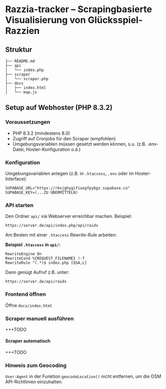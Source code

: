 # Razzia-tracker – Scrapingbasierte Visualisierung von Glücksspiel-Razzien 

## Struktur

```
├── README.md
├── api
│   └── index.php
├── scraper
│   └── scraper.php
├── docs
│   ├── index.html
│   └── map.js
```

## Setup auf Webhoster (PHP 8.3.2)

### Voraussetzungen

- PHP 8.3.2 (mindestens 8.0)
- Zugriff auf Cronjobs für den Scraper (empfohlen)
- Umgebungsvariablen müssen gesetzt werden können, s.u. (z.B. .env-Datei, Hoster-Konfiguration o.ä.)

### Konfiguration

Umgebungsvariablen anlegen (z.B. in `.htaccess`, `.env` oder im Hoster-Interface):

```
SUPABASE_URL="https://rbxjghygifiaxgfpybgz.supabase.co"
SUPABASE_KEY=(...ZU ÜBERMITTELN)
```

### API starten

Den Ordner `api/` via Webserver erreichbar machen. Beispiel:

```
https://server.de/api/index.php/api/raids
```

Am Besten mit einer `.htaccess` Rewrite-Rule arbeiten:

**Beispiel `.htaccess` in `api/`:**

```
RewriteEngine On
RewriteCond %{REQUEST_FILENAME} !-f
RewriteRule ^(.*)$ index.php [QSA,L]
```

Dann genügt Aufruf z.B. unter:

```
https://server.de/api/raids
```

### Frontend öffnen

Öffne `docs/index.html` 

### Scraper manuell ausführen

+++TODO

#### Scraper automatisch

+++TODO

### Hinweis zum Geocoding

`User-Agent` in der Funktion `geocodeLocation()` nicht entfernen, um die OSM API-Richtlinien einzuhalten.
